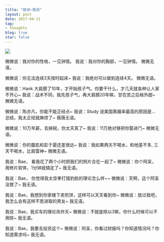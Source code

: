 ```yaml
---
title: "她说~我说"
layout: post
date: 2017-04-11
tag:
- thoughts
blog: true
star: false
---
```


<img src="{{ site.url }}/assets/images/shesays.jpg" style="display:block; margin: 0 auto;" />

微微说：我对你的性格，一见钟情。
我说：我对你的胸部，一见钟情。
微微无语。

微微说：你无法连续3天按时起床~
我说：我绝对可以做到连续4天。
微微无语。

微微说：Hank 大肩膀了10年，才开始孩子气。你要干什么，才几天就各种让人家不开心~
我说：战术不同，我先孩子气，再大肩膀20年嘛，甘在苦之后格外甜~
微微无语。

微微说：陈亦凡，你能不能正经点~
我说：Study 说美国离婚率最高的原因是... 总结，我太正经就麻烦了~
薇薇无语。

微微说：10万年薪，去掉税，你太天真了~
我说：11万绝对够把你娶进门~
微微无语。

微微说：你的腹肌和彭于晏还差很远~
我说：我如果两天不喝水，和他差不多, 三天不喝水，比肩雷神~
微微无语。


我说：Bae， 看我花了两个小时把我们的照片合在一起了~
微微说：你个阿呆，用修片软体，1分钟就搞定了~
我无语。


我说：Bae， 你觉得我太空拳打猎豹脸的理论怎么样~~
微微说：天啊，这个阿呆没救了~
我无语。

我说：Bae，我想到你家楼下卖煎饼，这样可以天天看到你~
微微说：放过我吧，我怎么会有这样不思进取的男友~
我无语。

我说：Bae，我买车的理论吊炸天~
微微说：不就是除以3嘛，你什么时候可以不用除~
我无语。

我说：Bae，我要去投资这个~
微微说：阿呆，你看过财报吗？你知道情况吗？你知道需求吗~
我无语。


